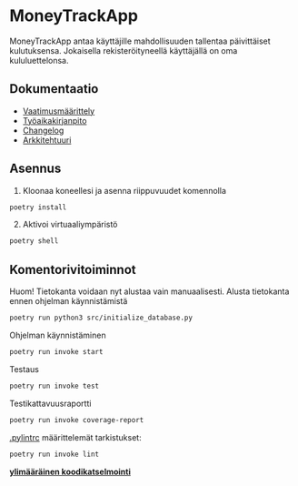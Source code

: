 # MoneyTrackApp

MoneyTrackApp antaa käyttäjille mahdollisuuden tallentaa päivittäiset kulutuksensa. Jokaisella rekisteröityneellä käyttäjällä on oma kululuettelonsa.

## Dokumentaatio
- [Vaatimusmäärittely](./dokumentaatio/vaatimusmaarittely.md)
- [Työaikakirjanpito](./dokumentaatio/tyoaikakirjanpito.md)
- [Changelog](./dokumentaatio/changelog.md)
- [Arkkitehtuuri](./dokumentaatio/arkkitehtuuri.md)

## Asennus
1. Kloonaa koneellesi ja asenna riippuvuudet komennolla
```bash
poetry install
```
2. Aktivoi virtuaaliympäristö
```bash
poetry shell
```

## Komentorivitoiminnot
Huom! Tietokanta voidaan nyt alustaa vain manuaalisesti. Alusta tietokanta ennen ohjelman käynnistämistä
```bash
poetry run python3 src/initialize_database.py
```

Ohjelman käynnistäminen

```bash
poetry run invoke start
```

Testaus

```bash
poetry run invoke test
```

Testikattavuusraportti

```bash
poetry run invoke coverage-report
```

[.pylintrc](./.pylintrc) määrittelemät tarkistukset:
```bash
poetry run invoke lint
```

[__ylimääräinen koodikatselmointi__]([https://github.com/neakovalainen/ohjelmistotekniikka25/issues/1])
